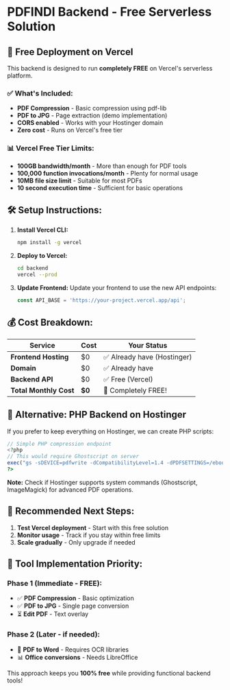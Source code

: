 # PDFINDI Backend - Free Serverless Solution

## 🚀 Free Deployment on Vercel

This backend is designed to run **completely FREE** on Vercel's serverless platform.

### ✅ What's Included:
- **PDF Compression** - Basic compression using pdf-lib
- **PDF to JPG** - Page extraction (demo implementation)
- **CORS enabled** - Works with your Hostinger domain
- **Zero cost** - Runs on Vercel's free tier

### 📊 Vercel Free Tier Limits:
- **100GB bandwidth/month** - More than enough for PDF tools
- **100,000 function invocations/month** - Plenty for normal usage
- **10MB file size limit** - Suitable for most PDFs
- **10 second execution time** - Sufficient for basic operations

## 🛠️ Setup Instructions:

1. **Install Vercel CLI:**
   ```bash
   npm install -g vercel
   ```

2. **Deploy to Vercel:**
   ```bash
   cd backend
   vercel --prod
   ```

3. **Update Frontend:**
   Update your frontend to use the new API endpoints:
   ```javascript
   const API_BASE = 'https://your-project.vercel.app/api';
   ```

## 💰 Cost Breakdown:

| Service | Cost | Your Status |
|---------|------|-------------|
| **Frontend Hosting** | $0 | ✅ Already have (Hostinger) |
| **Domain** | $0 | ✅ Already have |
| **Backend API** | $0 | ✅ Free (Vercel) |
| **Total Monthly Cost** | **$0** | 🎉 Completely FREE! |

## 🔄 Alternative: PHP Backend on Hostinger

If you prefer to keep everything on Hostinger, we can create PHP scripts:

```php
// Simple PHP compression endpoint
<?php
// This would require Ghostscript on server
exec("gs -sDEVICE=pdfwrite -dCompatibilityLevel=1.4 -dPDFSETTINGS=/ebook -dNOPAUSE -dQUIET -dBATCH -sOutputFile=compressed.pdf input.pdf");
?>
```

**Note:** Check if Hostinger supports system commands (Ghostscript, ImageMagick) for advanced PDF operations.

## 🎯 Recommended Next Steps:

1. **Test Vercel deployment** - Start with this free solution
2. **Monitor usage** - Track if you stay within free limits
3. **Scale gradually** - Only upgrade if needed

## 🔧 Tool Implementation Priority:

### Phase 1 (Immediate - FREE):
- ✅ **PDF Compression** - Basic optimization
- ✅ **PDF to JPG** - Single page conversion
- ⏳ **Edit PDF** - Text overlay

### Phase 2 (Later - if needed):
- 📄 **PDF to Word** - Requires OCR libraries
- 📊 **Office conversions** - Needs LibreOffice

This approach keeps you **100% free** while providing functional backend tools!
